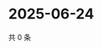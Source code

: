 # 2025-06-24

共 0 条

<!-- BEGIN ZHIHUQUESTIONS -->
<!-- 最后更新时间 Tue Jun 24 2025 00:14:45 GMT+0800 (China Standard Time) -->

<!-- END ZHIHUQUESTIONS -->
